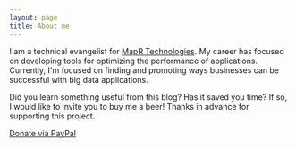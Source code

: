 ```yaml
---
layout: page
title: About me
---
```


I am a technical evangelist for [MapR Technologies](http://www.mapr.com). My career has focused on developing tools for optimizing the performance of applications. Currently, I'm focused on finding and promoting ways businesses can be successful with big data applications. 

<div class="main-explain-area padding-override jumbotron">
  <p class="margin-override font-override">
  	Did you learn something useful from this blog? Has it saved you time? If so, I would like to invite you to buy me a beer! Thanks in advance for supporting this project.</p>
  <div id="paypalbtn">
    <a class="btn btn-primary btn" href="https://www.paypal.me/iandownard/15">Donate via PayPal</a>
  </div>
</div>


